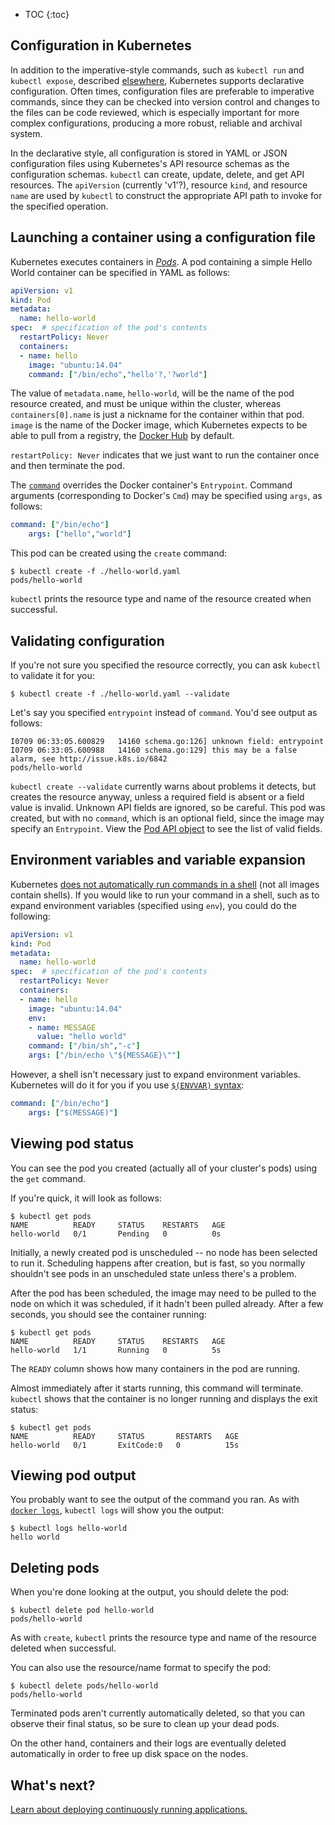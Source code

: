 
* TOC
{:toc}

## Configuration in Kubernetes

In addition to the imperative-style commands, such as `kubectl run` and `kubectl expose`, described [elsewhere](/{{page.version}}/docs/user-guide/quick-start), Kubernetes supports declarative configuration. Often times, configuration files are preferable to imperative commands, since they can be checked into version control and changes to the files can be code reviewed, which is especially important for more complex configurations, producing a more robust, reliable and archival system.

In the declarative style, all configuration is stored in YAML or JSON configuration files using Kubernetes's API resource schemas as the configuration schemas. `kubectl` can create, update, delete, and get API resources. The `apiVersion` (currently 'v1'?), resource `kind`, and resource `name` are used by `kubectl` to construct the appropriate API path to invoke for the specified operation.

## Launching a container using a configuration file

Kubernetes executes containers in [*Pods*](/{{page.version}}/docs/user-guide/pods). A pod containing a simple Hello World container can be specified in YAML as follows:

```yaml
apiVersion: v1
kind: Pod
metadata:
  name: hello-world
spec:  # specification of the pod's contents
  restartPolicy: Never
  containers:
  - name: hello
    image: "ubuntu:14.04"
    command: ["/bin/echo","hello'?,'?world"]
```

The value of `metadata.name`, `hello-world`, will be the name of the pod resource created, and must be unique within the cluster, whereas `containers[0].name` is just a nickname for the container within that pod. `image` is the name of the Docker image, which Kubernetes expects to be able to pull from a registry, the [Docker Hub](https://registry.hub.docker.com/) by default.

`restartPolicy: Never` indicates that we just want to run the container once and then terminate the pod.

The [`command`](/{{page.version}}/docs/user-guide/containers/#containers-and-commands) overrides the Docker container's `Entrypoint`. Command arguments (corresponding to Docker's `Cmd`) may be specified using `args`, as follows:

```yaml
command: ["/bin/echo"]
    args: ["hello","world"]
```

This pod can be created using the `create` command:

```shell
$ kubectl create -f ./hello-world.yaml
pods/hello-world
```

`kubectl` prints the resource type and name of the resource created when successful.

## Validating configuration

If you're not sure you specified the resource correctly, you can ask `kubectl` to validate it for you:

```shell
$ kubectl create -f ./hello-world.yaml --validate
```

Let's say you specified `entrypoint` instead of `command`. You'd see output as follows:

```shell
I0709 06:33:05.600829   14160 schema.go:126] unknown field: entrypoint
I0709 06:33:05.600988   14160 schema.go:129] this may be a false alarm, see http://issue.k8s.io/6842
pods/hello-world
```

`kubectl create --validate` currently warns about problems it detects, but creates the resource anyway, unless a required field is absent or a field value is invalid. Unknown API fields are ignored, so be careful. This pod was created, but with no `command`, which is an optional field, since the image may specify an `Entrypoint`.
View the [Pod API
object](http://kubernetes.io/v1.1/docs/api-reference/v1/definitions/#_v1_pod)
to see the list of valid fields.

## Environment variables and variable expansion

Kubernetes [does not automatically run commands in a shell](https://github.com/kubernetes/kubernetes/wiki/User-FAQ#use-of-environment-variables-on-the-command-line) (not all images contain shells). If you would like to run your command in a shell, such as to expand environment variables (specified using `env`), you could do the following:

```yaml
apiVersion: v1
kind: Pod
metadata:
  name: hello-world
spec:  # specification of the pod's contents
  restartPolicy: Never
  containers:
  - name: hello
    image: "ubuntu:14.04"
    env:
    - name: MESSAGE
      value: "hello world"
    command: ["/bin/sh","-c"]
    args: ["/bin/echo \"${MESSAGE}\""]
```

However, a shell isn't necessary just to expand environment variables. Kubernetes will do it for you if you use [`$(ENVVAR)` syntax](https://github.com/kubernetes/kubernetes/blob/{{page.githubbranch}}/docs/design/expansion):

```yaml
command: ["/bin/echo"]
    args: ["$(MESSAGE)"]
```

## Viewing pod status

You can see the pod you created (actually all of your cluster's pods) using the `get` command.

If you're quick, it will look as follows:

```shell
$ kubectl get pods
NAME          READY     STATUS    RESTARTS   AGE
hello-world   0/1       Pending   0          0s
```

Initially, a newly created pod is unscheduled -- no node has been selected to run it. Scheduling happens after creation, but is fast, so you normally shouldn't see pods in an unscheduled state unless there's a problem.

After the pod has been scheduled, the image may need to be pulled to the node on which it was scheduled, if it hadn't been pulled already. After a few seconds, you should see the container running:

```shell
$ kubectl get pods
NAME          READY     STATUS    RESTARTS   AGE
hello-world   1/1       Running   0          5s
```

The `READY` column shows how many containers in the pod are running.

Almost immediately after it starts running, this command will terminate. `kubectl` shows that the container is no longer running and displays the exit status:

```shell
$ kubectl get pods
NAME          READY     STATUS       RESTARTS   AGE
hello-world   0/1       ExitCode:0   0          15s
```

## Viewing pod output

You probably want to see the output of the command you ran. As with [`docker logs`](https://docs.docker.com/userguide/usingdocker/), `kubectl logs` will show you the output:

```shell
$ kubectl logs hello-world
hello world
```

## Deleting pods

When you're done looking at the output, you should delete the pod:

```shell
$ kubectl delete pod hello-world
pods/hello-world
```

As with `create`, `kubectl` prints the resource type and name of the resource deleted when successful.

You can also use the resource/name format to specify the pod:

```shell
$ kubectl delete pods/hello-world
pods/hello-world
```

Terminated pods aren't currently automatically deleted, so that you can observe their final status, so be sure to clean up your dead pods.

On the other hand, containers and their logs are eventually deleted automatically in order to free up disk space on the nodes.

## What's next?

[Learn about deploying continuously running applications.](/{{page.version}}/docs/user-guide/deploying-applications)
